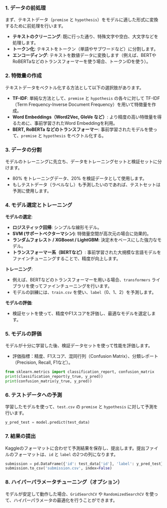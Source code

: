 

### 1. **データの前処理**
   まず、テキストデータ（`premise` と `hypothesis`）をモデルに適した形式に変換するために前処理を行います。
   - **テキストのクリーニング**: 既に行った通り、特殊文字や空白、大文字などを処理します。
   - **トークン化**: テキストをトークン（単語やサブワードなど）に分割します。
   - **エンコーディング**: テキストを数値データに変換します（例えば、BERTやRoBERTaなどのトランスフォーマーを使う場合、トークンIDを使う）。

### 2. **特徴量の作成**
   テキストデータをベクトル化する方法として以下の選択肢があります。
   - **TF-IDF**: 単純な方法として、`premise` と `hypothesis` の各々に対して TF-IDF（Term Frequency-Inverse Document Frequency）を用いて特徴量を作成。
   - **Word Embeddings（Word2Vec, GloVe など）**: より精度の高い特徴量を得るために、事前学習されたWord Embeddingを利用。
   - **BERT, RoBERTa などのトランスフォーマー**: 事前学習されたモデルを使って、`premise` と `hypothesis` をベクトル化する。

### 3. **データの分割**
   モデルのトレーニングに先立ち、データをトレーニングセットと検証セットに分けます。
   - 80% をトレーニングデータ、20% を検証データとして使用します。
   - もしテストデータ（ラベルなし）も予測したいのであれば、テストセットは予測に使用します。

### 4. **モデル選定とトレーニング**
   **モデルの選定**:
   - **ロジスティック回帰**: シンプルな線形モデル。
   - **SVM (サポートベクターマシン)**: 特徴量空間が高次元の場合に効果的。
   - **ランダムフォレスト / XGBoost / LightGBM**: 決定木をベースにした強力なモデル。
   - **トランスフォーマー系（BERTなど）**: 事前学習された大規模な言語モデルをファインチューニングすることで、精度が向上します。

   **トレーニング**:
   - 例えば、BERTなどのトランスフォーマーを用いる場合、`transformers` ライブラリを使ってファインチューニングを行います。
   - モデルの訓練には、`train.csv` を使い、`label`（0、1、2）を予測します。
   
   **モデルの評価**:
   - 検証セットを使って、精度やF1スコアを評価し、最適なモデルを選定します。

### 5. **モデルの評価**
   モデルが十分に学習した後、検証データセットを使って性能を評価します。
   - 評価指標：精度、F1スコア、混同行列（Confusion Matrix）、分類レポート（Precision, Recall, F1など）。
   
   ```python
   from sklearn.metrics import classification_report, confusion_matrix
   print(classification_report(y_true, y_pred))
   print(confusion_matrix(y_true, y_pred))
   ```

### 6. **テストデータへの予測**
   学習したモデルを使って、`test.csv` の `premise` と `hypothesis` に対して予測を行います。
   
   ```python
   y_pred_test = model.predict(test_data)
   ```

### 7. **結果の提出**
   Kaggleのフォーマットに合わせて予測結果を保存し、提出します。提出ファイルのフォーマットは、`id` と `label` の2つの列になります。

   ```python
   submission = pd.DataFrame({'id': test_data['id'], 'label': y_pred_test})
   submission.to_csv('submission.csv', index=False)
   ```

### 8. **ハイパーパラメータチューニング（オプション）**
   モデルが安定して動作した場合、`GridSearchCV` や `RandomizedSearchCV` を使って、ハイパーパラメータの最適化を行うことができます。

